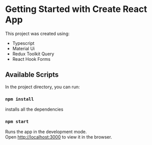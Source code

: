 # Getting Started with Create React App

This project was created using:

- Typescript
- Material Ui
- Redux Toolkit Query
- React Hook Forms

## Available Scripts

In the project directory, you can run:

### `npm install`

installs all the dependencies

### `npm start`

Runs the app in the development mode.\
Open [http://localhost:3000](http://localhost:3000) to view it in the browser.
